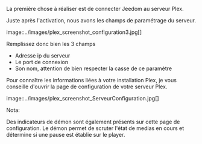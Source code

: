 La première chose à réaliser est de connecter Jeedom au serveur Plex.

Juste après l'activation, nous avons les champs de paramétrage du serveur.

image::../images/plex_screenshot_configuration3.jpg[]

Remplissez donc bien les 3 champs

* Adresse ip du serveur
* Le port de connexion
* Son nom, attention de bien respecter la casse de ce paramètre


Pour connaître les informations liées à votre installation Plex, je vous conseille d'ouvrir la page de configuration de votre serveur Plex.

image::../images/plex_screenshot_ServeurConfiguration.jpg[]

Nota:

Des indicateurs de démon sont également présents sur cette page de configuration.
Le démon permet de scruter l'état de medias en cours et détermine si une pause est établie sur le player.
